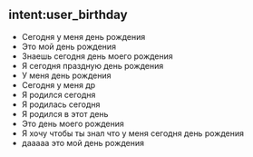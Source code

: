 ## intent:user_birthday
- Сегодня у меня день рождения
- Это мой день рождения
- Знаешь сегодня день моего рождения
- Я сегодня праздную день рождения
- У меня день рождения
- Сегодня у меня др
- Я родился сегодня
- Я родилась сегодня
- Я родился в этот день
- Это день моего рождения
- Я хочу чтобы ты знал что у меня сегодня день рождения
- дааааа это мой день рождения
